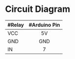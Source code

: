 # Circuit Diagram

| **#Relay**    | **#Arduino Pin** |
|:-------------|:---------------:|
| VCC      |   5V   |
| GND      |   GND  |
| IN       |    7   |
